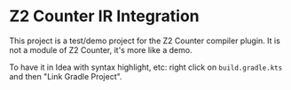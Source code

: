 # Z2 Counter IR Integration

This project is a test/demo project for the Z2 Counter compiler plugin.
It is not a module of Z2 Counter, it's more like a demo.

To have it in Idea with syntax highlight, etc: right click on `build.gradle.kts`
and then "Link Gradle Project".